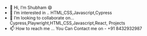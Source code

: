 - 👋 Hi, I’m Shubham 😄
- 👀 I’m interested in .. HTML,CSS,Javascript,Cypress
- 💞️ I’m looking to collaborate on... Cypress,Playwright,HTML,CSS,Javascript,React, Projects
- 📫 How to reach me ... You Can Contact me on - +91 8432932987


<!---
shubhamkfa/shubhamkfa is a ✨ special ✨ repository because its `README.md` (this file) appears on your GitHub profile.
You can click the Preview link to take a look at your changes.
--->
